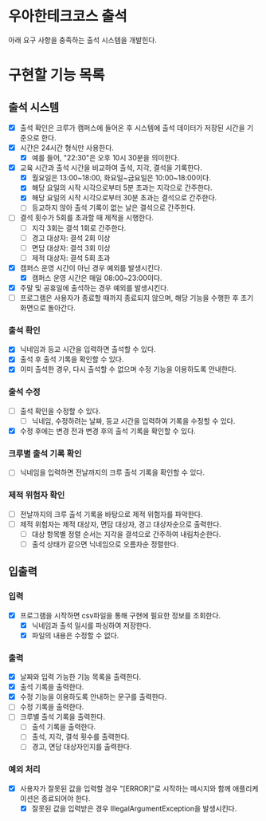 # 우아한테크코스 출석

아래 요구 사항을 충족하는 출석 시스템을 개발힌다.

# 구현할 기능 목록

## 출석 시스템

- [x] 출석 확인은 크루가 캠퍼스에 들어온 후 시스템에 출석 데이터가 저장된 시간을 기준으로 한다.
- [x] 시간은 24시간 형식만 사용한다.
    - [x] 예를 들어, "22:30"은 오후 10시 30분을 의미한다.
- [x] 교육 시간과 출석 시간을 비교하여 출석, 지각, 결석을 기록한다.
    - [x] 월요일은 13:00~18:00, 화요일~금요일은 10:00~18:00이다.
    - [x] 해당 요일의 시작 시각으로부터 5분 초과는 지각으로 간주한다.
    - [x] 해당 요일의 시작 시각으로부터 30분 초과는 결석으로 간주한다.
    - [ ] 등교하지 않아 출석 기록이 없는 날은 결석으로 간주한다.
- [ ] 결석 횟수가 5회를 초과할 때 제적을 시행한다.
    - [ ] 지각 3회는 결석 1회로 간주한다.
    - [ ] 경고 대상자: 결석 2회 이상
    - [ ] 면담 대상자: 결석 3회 이상
    - [ ] 제적 대상자: 결석 5회 초과
- [x] 캠퍼스 운영 시간이 아닌 경우 예외를 발생시킨다.
  - [x] 캠퍼스 운영 시간은 매일 08:00~23:00이다.
- [x] 주말 및 공휴일에 출석하는 경우 예외를 발생시킨다.
- [ ] 프로그램은 사용자가 종료할 때까지 종료되지 않으며, 해당 기능을 수행한 후 초기 화면으로 돌아간다.

### 출석 확인

- [x] 닉네임과 등교 시간을 입력하면 출석할 수 있다.
- [x] 출석 후 출석 기록을 확인할 수 있다.
- [x] 이미 출석한 경우, 다시 출석할 수 없으며 수정 기능을 이용하도록 안내한다.

### 출석 수정

- [ ] 출석 확인을 수정할 수 있다.
    - [ ] 닉네임, 수정하려는 날짜, 등교 시간을 입력하여 기록을 수정할 수 있다.
- [x] 수정 후에는 변경 전과 변경 후의 출석 기록을 확인할 수 있다.

### 크루별 출석 기록 확인

- [ ] 닉네임을 입력하면 전날까지의 크루 출석 기록을 확인할 수 있다.

### 제적 위험자 확인

- [ ] 전날까지의 크루 출석 기록을 바탕으로 제적 위험자를 파악한다.
- [ ] 제적 위험자는 제적 대상자, 면담 대상자, 경고 대상자순으로 출력한다.
    - [ ] 대상 항목별 정렬 순서는 지각을 결석으로 간주하여 내림차순한다.
    - [ ] 출석 상태가 같으면 닉네임으로 오름차순 정렬한다.

## 입출력

### 입력

- [x] 프로그램을 시작하면 csv파일을 통해 구현에 필요한 정보를 조회한다.
    - [x] 닉네임과 출석 일시를 파싱하여 저장한다.
    - [x] 파일의 내용은 수정할 수 없다.

### 출력

- [x] 날짜와 입력 가능한 기능 목록을 출력한다.
- [x] 출석 기록을 출력한다.
- [x] 수정 기능을 이용하도록 안내하는 문구를 출력한다.
- [ ] 수정 기록을 출력한다.
- [ ] 크루별 출석 기록을 출력한다.
    - [ ] 출석 기록을 출력한다.
    - [ ] 출석, 지각, 결석 횟수를 출력한다.
    - [ ] 경고, 면담 대상자인지를 출력한다.

### 예외 처리

- [x] 사용자가 잘못된 값을 입력할 경우 "[ERROR]"로 시작하는 메시지와 함께 애플리케이션은 종료되어야 한다.
    - [x] 잘못된 값을 입력받은 경우 IllegalArgumentException을 발생시킨다.
